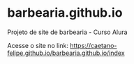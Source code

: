 # barbearia.github.io
Projeto de site de barbearia - Curso Alura

Acesse o site no link:
https://caetano-felipe.github.io/barbearia.github.io/index
